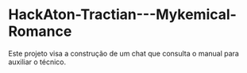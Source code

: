 # HackAton-Tractian---Mykemical-Romance

Este projeto visa a construção de um chat que consulta o manual para auxiliar o técnico.
